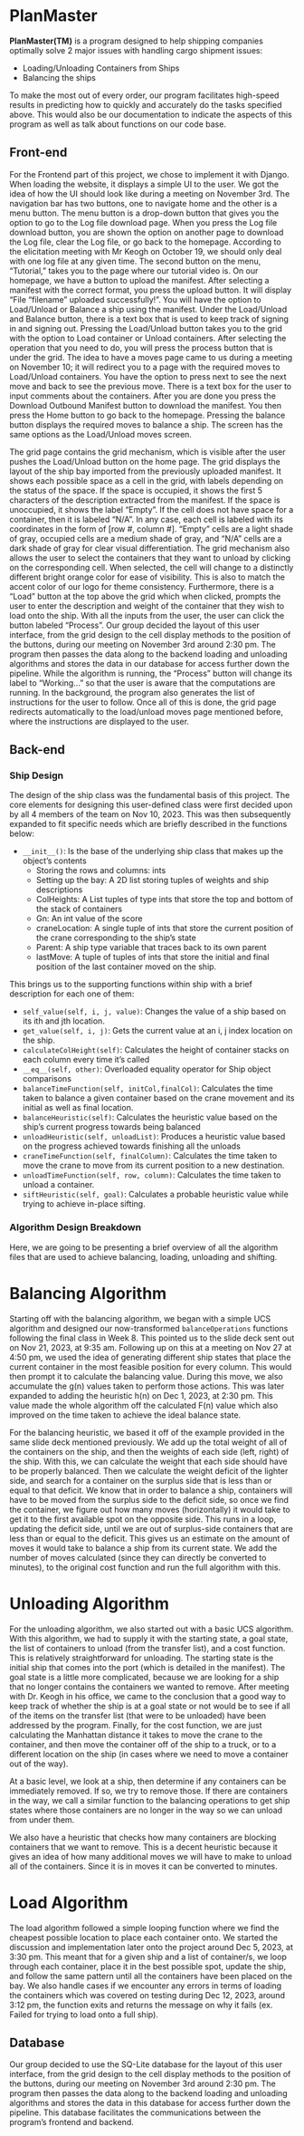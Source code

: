 # PlanMaster

**PlanMaster(TM)** is a program designed to help shipping companies optimally solve 2 major issues with handling cargo shipment issues:
- Loading/Unloading Containers from Ships
- Balancing the ships

To make the most out of every order, our program facilitates high-speed results in predicting how to quickly and accurately do the tasks specified above. This would also be our documentation to indicate the aspects of this program as well as talk about functions on our code base.

## Front-end

For the Frontend part of this project, we chose to implement it with Django. When loading the website, it displays a simple UI to the user. We got the idea of how the UI should look like during a meeting on November 3rd. The navigation bar has two buttons, one to navigate home and the other is a menu button. The menu button is a drop-down button that gives you the option to go to the Log file download page. When you press the Log file download button, you are shown the option on another page to download the Log file, clear the Log file, or go back to the homepage. According to the elicitation meeting with Mr Keogh on October 19, we should only deal with one log file at any given time. The second button on the menu, “Tutorial,” takes you to the page where our tutorial video is. On our homepage, we have a button to upload the manifest. After selecting a manifest with the correct format, you press the upload button. It will display “File “filename” uploaded successfully!”. You will have the option to Load/Unload or Balance a ship using the manifest. Under the Load/Unload and Balance button, there is a text box that is used to keep track of signing in and signing out. Pressing the Load/Unload button takes you to the grid with the option to Load container or Unload containers. After selecting the operation that you need to do, you will press the process button that is under the grid. The idea to have a moves page came to us during a meeting on November 10; it will redirect you to a page with the required moves to Load/Unload containers. You have the option to press next to see the next move and back to see the previous move. There is a text box for the user to input comments about the containers. After you are done you press the Download Outbound Manifest button to download the manifest. You then press the Home button to go back to the homepage. Pressing the balance button displays the required moves to balance a ship. The screen has the same options as the Load/Unload moves screen.

The grid page contains the grid mechanism, which is visible after the user pushes the Load/Unload button on the home page. The grid displays the layout of the ship bay imported from the previously uploaded manifest. It shows each possible space as a cell in the grid, with labels depending on the status of the space. If the space is occupied, it shows the first 5 characters of the description extracted from the manifest. If the space is unoccupied, it shows the label “Empty”. If the cell does not have space for a container, then it is labeled “N/A”. In any case, each cell is labeled with its coordinates in the form of [row #, column #]. “Empty” cells are a light shade of gray, occupied cells are a medium shade of gray, and “N/A” cells are a dark shade of gray for clear visual differentiation. The grid mechanism also allows the user to select the containers that they want to unload by clicking on the corresponding cell. When selected, the cell will change to a distinctly different bright orange color for ease of visibility. This is also to match the accent color of our logo for theme consistency. Furthermore, there is a “Load” button at the top above the grid which when clicked, prompts the user to enter the description and weight of the container that they wish to load onto the ship. With all the inputs from the user, the user can click the button labeled “Process”. Our group decided the layout of this user interface, from the grid design to the cell display methods to the position of the buttons, during our meeting on November 3rd around 2:30 pm. The program then passes the data along to the backend loading and unloading algorithms and stores the data in our database for access further down the pipeline. While the algorithm is running, the “Process” button will change its label to “Working…” so that the user is aware that the computations are running. In the background, the program also generates the list of instructions for the user to follow. Once all of this is done, the grid page redirects automatically to the load/unload moves page mentioned before, where the instructions are displayed to the user.

## Back-end

### Ship Design

The design of the ship class was the fundamental basis of this project. The core elements for designing this user-defined class were first decided upon by all 4 members of the team on Nov 10, 2023. This was then subsequently expanded to fit specific needs which are briefly described in the functions below:

- `__init__()`: Is the base of the underlying ship class that makes up the object’s contents
  - Storing the rows and columns: ints
  - Setting up the bay: A 2D list storing tuples of weights and ship descriptions
  - ColHeights: A List tuples of type ints that store the top and bottom of the stack of containers
  - Gn: An int value of the score
  - craneLocation: A single tuple of ints that store the current position of the crane corresponding to the ship’s state
  - Parent: A ship type variable that traces back to its own parent
  - lastMove: A tuple of tuples of ints that store the initial and final position of the last container moved on the ship.

This brings us to the supporting functions within ship with a brief description for each one of them:

- `self_value(self, i, j, value)`: Changes the value of a ship based on its ith and jth location.
- `get_value(self, i, j)`: Gets the current value at an i, j index location on the ship.
- `calculateColHeight(self)`: Calculates the height of container stacks on each column every time it’s called
- `__eq__(self, other)`: Overloaded equality operator for Ship object comparisons
- `balanceTimeFunction(self, initCol,finalCol)`: Calculates the time taken to balance a given container based on the crane movement and its initial as well as final location.
- `balanceHeuristic(self)`: Calculates the heuristic value based on the ship’s current progress towards being balanced
- `unloadHeuristic(self, unloadList)`: Produces a heuristic value based on the progress achieved towards finishing all the unloads
- `craneTimeFunction(self, finalColumn)`: Calculates the time taken to move the crane to move from its current position to a new destination.
- `unloadTimeFunction(self, row, column)`: Calculates the time taken to unload a container.
- `siftHeuristic(self, goal)`: Calculates a probable heuristic value while trying to achieve in-place sifting.

### Algorithm Design Breakdown

Here, we are going to be presenting a brief overview of all the algorithm files that are used to achieve balancing, loading, unloading and shifting.

# Balancing Algorithm

Starting off with the balancing algorithm, we began with a simple UCS algorithm and designed our now-transformed `balanceOperations` functions following the final class in Week 8. This pointed us to the slide deck sent out on Nov 21, 2023, at 9:35 am. Following up on this at a meeting on Nov 27 at 4:50 pm, we used the idea of generating different ship states that place the current container in the most feasible position for every column. This would then prompt it to calculate the balancing value. During this move, we also accumulate the g(n) values taken to perform those actions. This was later expanded to adding the heuristic h(n) on Dec 1, 2023, at 2:30 pm. This value made the whole algorithm off the calculated F(n) value which also improved on the time taken to achieve the ideal balance state.

For the balancing heuristic, we based it off of the example provided in the same slide deck mentioned previously. We add up the total weight of all of the containers on the ship, and then the weights of each side (left, right) of the ship. With this, we can calculate the weight that each side should have to be properly balanced. Then we calculate the weight deficit of the lighter side, and search for a container on the surplus side that is less than or equal to that deficit. We know that in order to balance a ship, containers will have to be moved from the surplus side to the deficit side, so once we find the container, we figure out how many moves (horizontally) it would take to get it to the first available spot on the opposite side. This runs in a loop, updating the deficit side, until we are out of surplus-side containers that are less than or equal to the deficit. This gives us an estimate on the amount of moves it would take to balance a ship from its current state. We add the number of moves calculated (since they can directly be converted to minutes), to the original cost function and run the full algorithm with this.

# Unloading Algorithm

For the unloading algorithm, we also started out with a basic UCS algorithm. With this algorithm, we had to supply it with the starting state, a goal state, the list of containers to unload (from the transfer list), and a cost function. This is relatively straightforward for unloading. The starting state is the initial ship that comes into the port (which is detailed in the manifest). The goal state is a little more complicated, because we are looking for a ship that no longer contains the containers we wanted to remove. After meeting with Dr. Keogh in his office, we came to the conclusion that a good way to keep track of whether the ship is at a goal state or not would be to see if all of the items on the transfer list (that were to be unloaded) have been addressed by the program. Finally, for the cost function, we are just calculating the Manhattan distance it takes to move the crane to the container, and then move the container off of the ship to a truck, or to a different location on the ship (in cases where we need to move a container out of the way).

At a basic level, we look at a ship, then determine if any containers can be immediately removed. If so, we try to remove those. If there are containers in the way, we call a similar function to the balancing operations to get ship states where those containers are no longer in the way so we can unload from under them.

We also have a heuristic that checks how many containers are blocking containers that we want to remove. This is a decent heuristic because it gives an idea of how many additional moves we will have to make to unload all of the containers. Since it is in moves it can be converted to minutes.

# Load Algorithm

The load algorithm followed a simple looping function where we find the cheapest possible location to place each container onto. We started the discussion and implementation later onto the project around Dec 5, 2023, at 3:30 pm. This meant that for a given ship and a list of container/s, we loop through each container, place it in the best possible spot, update the ship, and follow the same pattern until all the containers have been placed on the bay. We also handle cases if we encounter any errors in terms of loading the containers which was covered on testing during Dec 12, 2023, around 3:12 pm, the function exits and returns the message on why it fails (ex. Failed for trying to load onto a full ship).


## Database
Our group decided to use the SQ-Lite database for the layout of this user interface, from the grid design to the cell display methods to the position of the buttons, during our meeting on November 3rd around 2:30 pm. The program then passes the data along to the backend loading and unloading algorithms and stores the data in this database for access further down the pipeline. This database facilitates the communications between the program’s frontend and backend.
